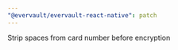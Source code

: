 ```yaml
---
"@evervault/evervault-react-native": patch
---
```


Strip spaces from card number before encryption
